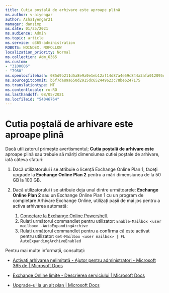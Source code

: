 ```yaml
---
title: Cutia poștală de arhivare este aproape plină
ms.author: v-aiyengar
author: AshaIyengar21
manager: dansimp
ms.date: 01/25/2021
ms.audience: Admin
ms.topic: article
ms.service: o365-administration
ROBOTS: NOINDEX, NOFOLLOW
localization_priority: Normal
ms.collection: Adm_O365
ms.custom:
- "3100006"
- "7960"
ms.openlocfilehash: 085d9b211d5a8e9a0e1eb12af14d87a4e59c844a3afa012095dfd60db316ad14
ms.sourcegitcommit: b5f7da89a650d2915dc652449623c78be6247175
ms.translationtype: MT
ms.contentlocale: ro-RO
ms.lasthandoff: 08/05/2021
ms.locfileid: "54046764"
---
```

# <a name="your-archive-mailbox-is-almost-full"></a>Cutia poștală de arhivare este aproape plină

Dacă utilizatorul primește avertismentul; **Cutia poștală de arhivare este** aproape plină sau trebuie să măriți dimensiunea cutiei poștale de arhivare, iată câteva sfaturi:

1. Dacă utilizatorului i se atribuie o licență Exchange Online Plan 1, faceți upgrade la **Exchange Online Plan 2** pentru a mări dimensiunea de la 50 GB la 100 GB.
1. Dacă utilizatorului i se atribuie deja unul dintre următoarele: **Exchange Online Plan 2** sau un Exchange Online Plan 1 cu un program de completare Arhivare Exchange Online, utilizați pașii de mai jos pentru a activa arhivarea automată:
 
    1. [Conectare la Exchange Online Powershell](https://docs.microsoft.com/powershell/exchange/connect-to-exchange-online-powershell?view=exchange-ps&preserve-view=true).
    2. Rulați următorul commandlet pentru utilizator:  `Enable-Mailbox <user mailbox> -AutoExpandingArchive`
    1. Rulați următorul commandlet pentru a confirma că este activat pentru utilizator:  `Get-Mailbox <user mailbox> | FL AutoExpandingArchiveEnabled`

Pentru mai multe informații, consultați:

- [Activați arhivarea nelimitată - Ajutor pentru administratori - Microsoft 365 de | Microsoft Docs](https://docs.microsoft.com/microsoft-365/compliance/enable-unlimited-archiving?view=o365-worldwide&preserve-view=true)

- [Exchange Online limite - Descrierea serviciului | Microsoft Docs](https://docs.microsoft.com/office365/servicedescriptions/exchange-online-service-description/exchange-online-limits?redirectedfrom=MSDN#storage-limits-across-standalone-plans)

- [Upgrade-ul la un alt plan | Microsoft Docs](https://docs.microsoft.com/microsoft-365/commerce/subscriptions/upgrade-to-different-plan?view=o365-worldwide&preserve-view=true)

